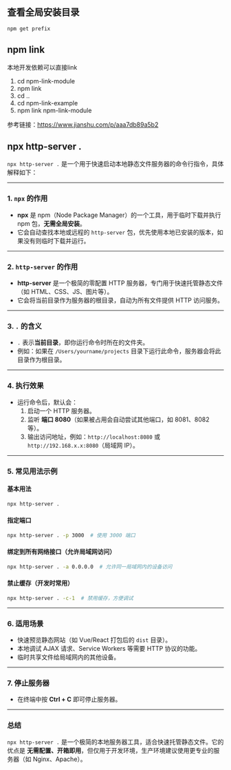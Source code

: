 ## 查看全局安装目录
```
npm get prefix
```

## npm link
本地开发依赖可以直接link
1. cd npm-link-module
2. npm link
3. cd ..
4. cd npm-link-example
5. npm link npm-link-module

参考链接：https://www.jianshu.com/p/aaa7db89a5b2


## npx http-server .
`npx http-server .` 是一个用于快速启动本地静态文件服务器的命令行指令，具体解释如下：

---

### 1. **`npx` 的作用**
- **npx** 是 npm（Node Package Manager）的一个工具，用于临时下载并执行 npm 包，**无需全局安装**。
- 它会自动查找本地或远程的 `http-server` 包，优先使用本地已安装的版本，如果没有则临时下载并运行。

---

### 2. **`http-server` 的作用**
- **http-server** 是一个极简的零配置 HTTP 服务器，专门用于快速托管静态文件（如 HTML、CSS、JS、图片等）。
- 它会将当前目录作为服务器的根目录，自动为所有文件提供 HTTP 访问服务。

---

### 3. **`.` 的含义**
- `.` 表示**当前目录**，即你运行命令时所在的文件夹。
- 例如：如果在 `/Users/yourname/projects` 目录下运行此命令，服务器会将此目录作为根目录。

---

### 4. **执行效果**
- 运行命令后，默认会：
  1. 启动一个 HTTP 服务器。
  2. 监听 **端口 8080**（如果被占用会自动尝试其他端口，如 8081、8082 等）。
  3. 输出访问地址，例如：`http://localhost:8080` 或 `http://192.168.x.x:8080`（局域网 IP）。

---

### 5. **常见用法示例**
#### 基本用法
```bash
npx http-server .
```

#### 指定端口
```bash
npx http-server . -p 3000  # 使用 3000 端口
```

#### 绑定到所有网络接口（允许局域网访问）
```bash
npx http-server . -a 0.0.0.0  # 允许同一局域网内的设备访问
```

#### 禁止缓存（开发时常用）
```bash
npx http-server . -c-1  # 禁用缓存，方便调试
```

---

### 6. **适用场景**
- 快速预览静态网站（如 Vue/React 打包后的 `dist` 目录）。
- 本地调试 AJAX 请求、Service Workers 等需要 HTTP 协议的功能。
- 临时共享文件给局域网内的其他设备。

---

### 7. **停止服务器**
- 在终端中按 **Ctrl + C** 即可停止服务器。

---

### 总结
`npx http-server .` 是一个极简的本地服务器工具，适合快速托管静态文件。它的优点是 **无需配置、开箱即用**，但仅用于开发环境，生产环境建议使用更专业的服务器（如 Nginx、Apache）。